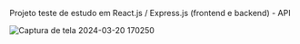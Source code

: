 Projeto teste de estudo em React.js / Express.js (frontend e backend) - API

![Captura de tela 2024-03-20 170250](https://github.com/wigderne/Rotas-react/assets/95500372/21613fe4-e8b8-4603-ae13-2354bec9a8d8)
